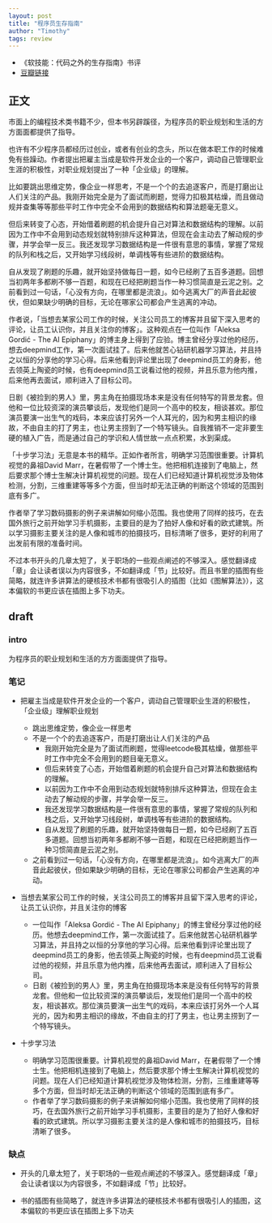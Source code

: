 ```yaml
---
layout: post
title: "程序员生存指南"
author: "Timothy"
tags: review 
---
```


- 《软技能：代码之外的生存指南》书评
- [豆瓣链接](https://book.douban.com/subject/36044253/)

## 正文

市面上的编程技术类书籍不少，但本书另辟蹊径，为程序员的职业规划和生活的方方面面都提供了指导。

也许有不少程序员都经历过创业，或者有创业的念头，所以在做本职工作的时候难免有些躁动。作者提出把雇主当成是软件开发企业的一个客户，调动自己管理职业生涯的积极性，对职业规划提出了一种「企业级」的理解。

比如要跳出思维定势，像企业一样思考，不是一个个的去追逐客户，而是打磨出让人们关注的产品。我刚开始完全是为了面试而刷题，觉得力扣极其枯燥，而且做动规并查集等等那些平时工作中完全不会用到的数据结构和算法题毫无意义。

但后来转变了心态，开始借着刷题的机会提升自己对算法和数据结构的理解。以前因为工作中不会用到动态规划就特别排斥这种算法，但现在会主动去了解动规的步骤，并学会举一反三。我还发现学习数据结构是一件很有意思的事情，掌握了常规的队列和栈之后，又开始学习线段树，单调栈等有些进阶的数据结构。

自从发现了刷题的乐趣，就开始坚持做每日一题，如今已经刷了五百多道题。回想当初两年多都刷不够一百题，和现在已经把刷题当作一种习惯简直是云泥之别。之前看到过一句话，「心没有方向，在哪里都是流浪」。如今逃离大厂的声音此起彼伏，但如果缺少明确的目标，无论在哪家公司都会产生逃离的冲动。

作者说，「当想去某家公司工作的时候，关注公司员工的博客并且留下深入思考的评论，让员工认识你，并且关注你的博客」。这种观点在一位叫作「Aleksa Gordić - The AI Epiphany」的博主身上得到了应验。博主曾经分享过他的经历，想去deepmind工作，第一次面试挂了。后来他就苦心钻研机器学习算法，并且持之以恒的分享他的学习心得。后来他看到评论里出现了deepmind员工的身影，他去领英上陶瓷的时候，也有deepmind员工说看过他的视频，并且乐意为他内推，后来他再去面试，顺利进入了目标公司。

日剧《被捡到的男人》里，男主角在拍摄现场本来是没有任何特写的背景龙套。但他和一位比较资深的演员攀谈后，发现他们是同一个高中的校友，相谈甚欢。那位演员要演一出生气的戏码，本来应该打另外一个人耳光的，因为和男主相识的缘故，不由自主的打了男主，也让男主捞到了一个特写镜头。自我推销不一定非要生硬的植入广告，而是通过自己的学识和人情世故一点点积累，水到渠成。

「十步学习法」无意是本书的精华。正如作者所言，明确学习范围很重要。计算机视觉的鼻祖David Marr，在暑假带了一个博士生。他把相机连接到了电脑上，然后要求那个博士生解决计算机视觉的问题。现在人们已经知道计算机视觉涉及物体检测，分割，三维重建等等多个方面，但当时却无法正确的判断这个领域的范围到底有多广。

作者举了学习数码摄影的例子来讲解如何缩小范围。我也使用了同样的技巧，在去国外旅行之前开始学习手机摄影，主要目的是为了拍好人像和好看的欧式建筑。所以学习摄影主要关注的是人像和城市的拍摄技巧，目标清晰了很多，更好的利用了出发前有限的准备时间。

不过本书开头的几章太短了，关于职场的一些观点阐述的不够深入。感觉翻译成「章」会让读者误以为内容很多，不如翻译成「节」比较好。而且书里的插图有些简略，就连许多讲算法的硬核技术书都有很吸引人的插图（比如《图解算法》），这本偏软的书更应该在插图上多下功夫。

## draft 

### intro 

为程序员的职业规划和生活的方方面面提供了指导。

### 笔记

- 把雇主当成是软件开发企业的一个客户，调动自己管理职业生涯的积极性，「企业级」理解职业规划
    - 跳出思维定势，像企业一样思考
    - 不是一个个的去追逐客户，而是打磨出让人们关注的产品
        - 我刚开始完全是为了面试而刷题，觉得leetcode极其枯燥，做那些平时工作中完全不会用到的题目毫无意义。
        - 但后来转变了心态，开始借着刷题的机会提升自己对算法和数据结构的理解。
        - 以前因为工作中不会用到动态规划就特别排斥这种算法，但现在会主动去了解动规的步骤，并学会举一反三。
        - 我还发现学习数据结构是一件很有意思的事情，掌握了常规的队列和栈之后，又开始学习线段树，单调栈等有些进阶的数据结构。
        - 自从发现了刷题的乐趣，就开始坚持做每日一题，如今已经刷了五百多道题。回想当初两年多都刷不够一百题，和现在已经把刷题当作一种习惯简直是云泥之别。
    - 之前看到过一句话，「心没有方向，在哪里都是流浪」。如今逃离大厂的声音此起彼伏，但如果缺少明确的目标，无论在哪家公司都会产生逃离的冲动。

- 当想去某家公司工作的时候，关注公司员工的博客并且留下深入思考的评论，让员工认识你，并且关注你的博客
    - 一位叫作「Aleksa Gordić - The AI Epiphany」的博主曾经分享过他的经历。他想去deepmind工作，第一次面试挂了。后来他就苦心钻研机器学习算法，并且持之以恒的分享他的学习心得。后来他看到评论里出现了deepmind员工的身影，他去领英上陶瓷的时候，也有deepmind员工说看过他的视频，并且乐意为他内推，后来他再去面试，顺利进入了目标公司。
    - 日剧《被捡到的男人》里，男主角在拍摄现场本来是没有任何特写的背景龙套。但他和一位比较资深的演员攀谈后，发现他们是同一个高中的校友，相谈甚欢。那位演员要演一出生气的戏码，本来应该打另外一个人耳光的，因为和男主相识的缘故，不由自主的打了男主，也让男主捞到了一个特写镜头。

- 十步学习法
    - 明确学习范围很重要。计算机视觉的鼻祖David Marr，在暑假带了一个博士生。他把相机连接到了电脑上，然后要求那个博士生解决计算机视觉的问题。现在人们已经知道计算机视觉涉及物体检测，分割，三维重建等等多个方面，但当时却无法正确的判断这个领域的范围到底有多广。
    - 作者举了学习数码摄影的例子来讲解如何缩小范围。我也使用了同样的技巧，在去国外旅行之前开始学习手机摄影，主要目的是为了拍好人像和好看的欧式建筑。所以学习摄影主要关注的是人像和城市的拍摄技巧，目标清晰了很多。

### 缺点

- 开头的几章太短了，关于职场的一些观点阐述的不够深入。感觉翻译成「章」会让读者误以为内容很多，不如翻译成「节」比较好。

- 书的插图有些简略了，就连许多讲算法的硬核技术书都有很吸引人的插图，这本偏软的书更应该在插图上多下功夫













